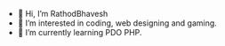 - 👋 Hi, I’m RathodBhavesh
- 👀 I’m interested in coding, web designing and gaming.
- 🌱 I’m currently learning PDO PHP.

